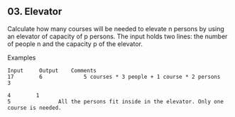 ## 03. Elevator

Calculate how many courses will be needed to elevate n persons by using an elevator of capacity of p persons. The input holds two lines: the number of people n and the capacity p of the elevator.

Examples

```
Input	  Output	Comments
17        6             5 courses * 3 people + 1 course * 2 persons
3		

4        1
5		        All the persons fit inside in the elevator. Only one course is needed.
```
